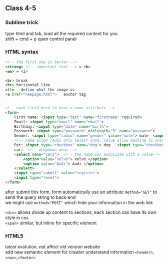 ## Class 4-5

### Sublime trick
type html and tab, load all the required content for you <br>
shift + cmd + p  open control panel 


### HTML syntax
```html
<!-- the first one is better -->
<strong> <!-- important text --> = <b> 
<em> = <i>

<br> break
<hr> horizontal line
alt=   define what the image is  
<a href="newpage.html">   anchor tag


<!-- each field need to have a name attribute -->
<form>
	First name: <input type="text" name="firstname" required>
	Email: <input type="email" name="email">
	Birthday: <input type="date" name="birth">
	Password: <input type="password" minlength="5" name="password">
	Gender: <input type="radio" name="gender" value="male"> male  <input type="radio" name="gender" value="female"> female  
	<!-- name allow radio only select once, value allow machine to know which one is click in radio -->
	Pet: <input type="checkbox" name="dog"> dog   <input type="checkbox" name="cat"> cat
	car:  <!-- dropdown menu -->
	<select name="cars">  <!-- the name can associate with a value-->
		<option value="volvo"> Volvo </option>
		<option value="Audi"> Audi </option>
	</select>
	<input type="submit" value="register">
	<input type="reset">
</form>
```

after submit this form, form automatically use an attribute `method="GET"` to send the query string to back-end <br>
we might use `method="POST"` which hide your information in the web link <br>

`<div>` allows divide up content to sections, each section can have its own style in css <br>
`<span>` similar, but inline for specific element 


### HTML5
latest evolution, not affect old version website <br>
add new semantic element for crawler understand information `<header>`, `<nav>`,`<footer>`


